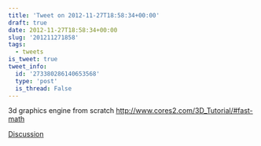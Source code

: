 ```yaml
---
title: 'Tweet on 2012-11-27T18:58:34+00:00'
draft: true
date: 2012-11-27T18:58:34+00:00
slug: '201211271858'
tags:
  - tweets
is_tweet: true
tweet_info:
  id: '273380286140653568'
  type: 'post'
  is_thread: False
---
```




3d graphics engine from scratch <http://www.cores2.com/3D_Tutorial/#fast-math>

[Discussion](https://x.com/sytelus/status/273380286140653568)

